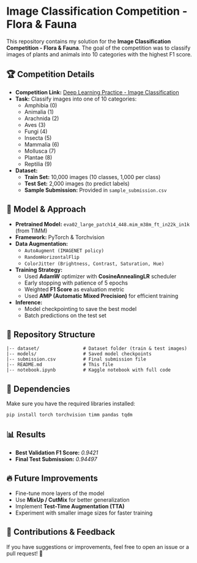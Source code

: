# Image Classification Competition - Flora & Fauna

This repository contains my solution for the **Image Classification Competition - Flora & Fauna**. The goal of the competition was to classify images of plants and animals into 10 categories with the highest F1 score.

## 🏆 Competition Details
- **Competition Link:** [Deep Learning Practice - Image Classification](https://www.kaggle.com/competitions/deep-learning-practice-image-classification/overview)
- **Task:** Classify images into one of 10 categories:
  - Amphibia (0)
  - Animalia (1)
  - Arachnida (2)
  - Aves (3)
  - Fungi (4)
  - Insecta (5)
  - Mammalia (6)
  - Mollusca (7)
  - Plantae (8)
  - Reptilia (9)
- **Dataset:**
  - **Train Set:** 10,000 images (10 classes, 1,000 per class)
  - **Test Set:** 2,000 images (to predict labels)
  - **Sample Submission:** Provided in `sample_submission.csv`

## 🚀 Model & Approach
- **Pretrained Model:** `eva02_large_patch14_448.mim_m38m_ft_in22k_in1k` (from TIMM)
- **Framework:** PyTorch & Torchvision
- **Data Augmentation:**
  - `AutoAugment (IMAGENET policy)`
  - `RandomHorizontalFlip`
  - `ColorJitter (Brightness, Contrast, Saturation, Hue)`
- **Training Strategy:**
  - Used **AdamW** optimizer with **CosineAnnealingLR** scheduler
  - Early stopping with patience of 5 epochs
  - Weighted **F1 Score** as evaluation metric
  - Used **AMP (Automatic Mixed Precision)** for efficient training
- **Inference:**
  - Model checkpointing to save the best model
  - Batch predictions on the test set

## 📂 Repository Structure
```
|-- dataset/                # Dataset folder (train & test images)
|-- models/                 # Saved model checkpoints
|-- submission.csv          # Final submission file
|-- README.md               # This file
|-- notebook.ipynb          # Kaggle notebook with full code
```

## 📌 Dependencies
Make sure you have the required libraries installed:
```bash
pip install torch torchvision timm pandas tqdm
```

## 📊 Results
- **Best Validation F1 Score:** *0.9421*
- **Final Test Submission:** *0.94497*

## 🔥 Future Improvements
- Fine-tune more layers of the model
- Use **MixUp / CutMix** for better generalization
- Implement **Test-Time Augmentation (TTA)**
- Experiment with smaller image sizes for faster training

## 🤝 Contributions & Feedback
If you have suggestions or improvements, feel free to open an issue or a pull request! 🚀

